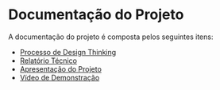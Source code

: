 # Documentação do Projeto

A documentação do projeto é composta pelos seguintes itens: 
 - [Processo de Design Thinking](concepcao/Desing%20Thinking%20-%20MIRO%20-%20Questões%20com%20tecnologia%202%20-%20PMGCC-M%20-%202023-1%20-%20T1-G06.pdf)
 - [Relatório Técnico](relatorio/Relatorio%20Tecnico%20-%20TEMPLATE.md)
 - [Apresentação do Projeto](apresentacao/Slides-TIAL-%20Incusão%20de%20idosos%20no%20meio%20digital%20Finalizado1.pptx)
 - [Vídeo de Demonstração](https://youtube.com)

